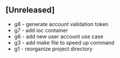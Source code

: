 ## [Unreleased]

* g8 - generate account validation token
* g7 - add ioc container
* g6 - add new user account use case
* g3 - add make file to speed up command
* g1 - reorganize project directory
